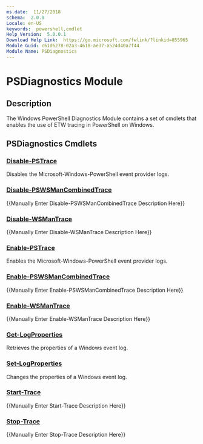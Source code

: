 ```yaml
---
ms.date:  11/27/2018
schema:  2.0.0
Locale: en-US
keywords:  powershell,cmdlet
Help Version:  5.0.0.1
Download Help Link:  https://go.microsoft.com/fwlink/?linkid=855965
Module Guid: c61d6278-02a3-4618-ae37-a524d40a7f44
Module Name: PSDiagnostics
---
```


# PSDiagnostics Module

## Description

The Windows PowerShell Diagnostics Module contains a set of cmdlets that enables the use of ETW
tracing in PowerShell on Windows.

## PSDiagnostics Cmdlets

### [Disable-PSTrace](Disable-PSTrace.md)

Disables the Microsoft-Windows-PowerShell event provider logs.

### [Disable-PSWSManCombinedTrace](Disable-PSWSManCombinedTrace.md)
{{Manually Enter Disable-PSWSManCombinedTrace Description Here}}

### [Disable-WSManTrace](Disable-WSManTrace.md)
{{Manually Enter Disable-WSManTrace Description Here}}

### [Enable-PSTrace](Enable-PSTrace.md)

Enables the Microsoft-Windows-PowerShell event provider logs.

### [Enable-PSWSManCombinedTrace](Enable-PSWSManCombinedTrace.md)
{{Manually Enter Enable-PSWSManCombinedTrace Description Here}}

### [Enable-WSManTrace](Enable-WSManTrace.md)
{{Manually Enter Enable-WSManTrace Description Here}}

### [Get-LogProperties](Get-LogProperties.md)

Retrieves the properties of a Windows event log.

### [Set-LogProperties](Set-LogProperties.md)

Changes the properties of a Windows event log.

### [Start-Trace](Start-Trace.md)
{{Manually Enter Start-Trace Description Here}}

### [Stop-Trace](Stop-Trace.md)
{{Manually Enter Stop-Trace Description Here}}